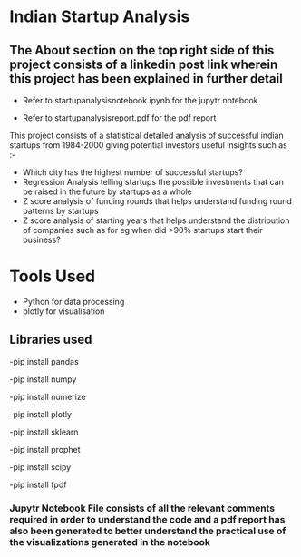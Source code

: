 # Indian Startup Analysis

## The About section on the top right side of this project consists of a linkedin post link wherein this project has been explained in further detail

- Refer to startupanalysisnotebook.ipynb for the jupytr notebook

- Refer to startupanalysisreport.pdf for the pdf report

This project consists of a statistical detailed analysis of successful indian startups from 1984-2000 giving potential investors useful insights such as :-
- Which city has the highest number of successful startups?
- Regression Analysis telling startups the possible investments that can be raised in the future by startups as a whole 
- Z score analysis of funding rounds that helps understand funding round patterns by startups
- Z score analysis of starting years that helps understand the distribution of companies such as for eg when did >90% startups start their business?
 
# Tools Used
- Python for data processing
- plotly for visualisation

## Libraries used

-pip install pandas

-pip install numpy

-pip install numerize

-pip install plotly

-pip install sklearn

-pip install prophet

-pip install scipy

-pip install fpdf

### Jupytr Notebook File consists of all the relevant comments required in order to understand the code and a pdf report has also been generated to better understand the practical use of the visualizations generated in the notebook

